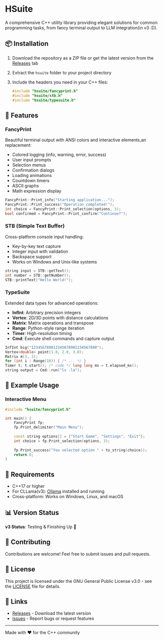 # HSuite

A comprehensive C++ utility library providing elegant solutions for common programming tasks, from fancy terminal output to LLM integration(in v3 :D).

## 📦 Installation

1. Download the repository as a ZIP file or get the latest version from the [Releases](../../releases) tab

2. Extract the `hsuite` folder to your project directory

3. Include the headers you need in your C++ files:
   ```cpp
   #include "hsuite/fancyprint.h"
   #include "hsuite/stb.h"
   #include "hsuite/typesuite.h"
   ```

## 🎯 Features

### FancyPrint
Beautiful terminal output with ANSI colors and interactive elements,an <iostream> replacement:
- Colored logging (info, warning, error, success)
- User input prompts
- Selection menus
- Confirmation dialogs
- Loading animations
- Countdown timers
- ASCII graphs
- Math expression display

```cpp
FancyPrint::Print_info("Starting application...");
FancyPrint::Print_success("Operation completed!");
int choice = FancyPrint::Print_selection(options, 3);
bool confirmed = FancyPrint::Print_confirm("Continue?");
```


### STB (Simple Text Buffer)
Cross-platform console input handling:
- Key-by-key text capture
- Integer input with validation
- Backspace support
- Works on Windows and Unix-like systems

```cpp
string input = STB::getText();
int number = STB::getNumber();
STB::printText("Hello World!");
```

### TypeSuite
Extended data types for advanced operations:
- **InfInt**: Arbitrary precision integers
- **Vertex**: 2D/3D points with distance calculations
- **Matrix**: Matrix operations and transpose
- **Range**: Python-style range iteration
- **Timer**: High-resolution timing
- **Cmd**: Execute shell commands and capture output

```cpp
InfInt big("123456789012345678901234567890");
Vertex<double> point(1.0, 2.0, 3.0);
Matrix m(3, 3);
for (int i : Range(10)) { /* ... */ }
Timer t; t.start(); /* code */ long long ms = t.elapsed_ms();
string output = Cmd::run("ls -la");
```

## 📝 Example Usage

### Interactive Menu
```cpp
#include "hsuite/fancyprint.h"

int main() {
    FancyPrint fp;
    fp.Print_delimiter("Main Menu");
    
    const string options[] = {"Start Game", "Settings", "Exit"};
    int choice = fp.Print_selection(options, 3);
    
    fp.Print_success("You selected option " + to_string(choice));
    return 0;
}
```

## 🔧 Requirements

- C++17 or higher
- For CLLama(v3): [Ollama](https://ollama.ai/) installed and running
- Cross-platform: Works on Windows, Linux, and macOS

## 📊 Version Status

**v3 Status**: Testing & Finishing Up 🚧

## 🤝 Contributing

Contributions are welcome! Feel free to submit issues and pull requests.

## 📄 License

This project is licensed under the GNU General Public License v3.0 - see the [LICENSE](LICENSE) file for details.

## 🔗 Links

- [Releases](../../releases) - Download the latest version
- [Issues](../../issues) - Report bugs or request features

---

Made with ❤️ for the C++ community
